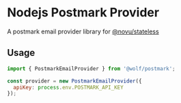 # Nodejs Postmark Provider

A postmark email provider library for [@novu/stateless](https://github.com/wolfhq/wolf)

## Usage

```javascript
import { PostmarkEmailProvider } from '@wolf/postmark';

const provider = new PostmarkEmailProvider({
  apiKey: process.env.POSTMARK_API_KEY
});
```
